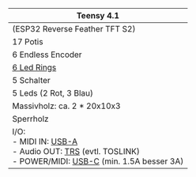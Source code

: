 
| Teensy 4.1                                                                                                                                                                                                                                                                                                                                                                                                                      |
| ------------------------------------------------------------------------------------------------------------------------------------------------------------------------------------------------------------------------------------------------------------------------------------------------------------------------------------------------------------------------------------------------------------------------------- |
| (ESP32 Reverse Feather TFT S2)                                                                                                                                                                                                                                                                                                                                                                                                  |
| 17 Potis                                                                                                                                                                                                                                                                                                                                                                                                                        |
| 6 Endless Encoder                                                                                                                                                                                                                                                                                                                                                                                                               |
| [6 Led Rings](https://kutop.com/5v-8-leds-digital-ws2812b-programmable-pixel-led-light-ring.html)                                                                                                                                                                                                                                                                                                                               |
| 5 Schalter                                                                                                                                                                                                                                                                                                                                                                                                                      |
| 5 Leds (2 Rot, 3 Blau)<br>                                                                                                                                                                                                                                                                                                                                                                                                      |
| Massivholz: ca. 2 * 20x10x3                                                                                                                                                                                                                                                                                                                                                                                                     |
| Sperrholz                                                                                                                                                                                                                                                                                                                                                                                                                       |
| I/O:<br> - MIDI IN: [USB-A](https://www.mouser.ch/ProductDetail/Amphenol-Commercial-Products/MUSBK152302?qs=F5EMLAvA7IAb%252BAIjilYSfQ%3D%3D)<br> - Audio OUT: [TRS](https://www.mouser.ch/ProductDetail/Neutrik/NMJ6HCD2?qs=ZNZTMDotSRlKYl2qFVJbQA%3D%3D) (evtl. TOSLINK)<br> - POWER/MIDI: [USB-C](https://www.mouser.ch/ProductDetail/Amphenol-LTW/UC-00PFFP-QS8001?qs=KUoIvG%2F9IlbnvX6LDhJgdg%3D%3D) (min. 1.5A besser 3A) |
